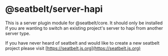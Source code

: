 # @seatbelt/server-hapi

This is a server plugin module for @seatbelt/core.  It should only be installed if you are wanting to switch an existing project's server to hapi from another server type.

If you have never heard of seatbelt and would like to create a new seatbelt project please visit [https://seatbelt.js.org](https://seatbelt.js.org)
